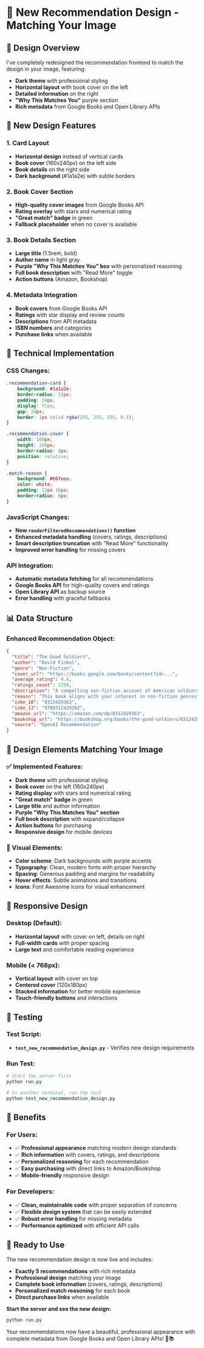 # 🎨 New Recommendation Design - Matching Your Image

## 🎯 **Design Overview**

I've completely redesigned the recommendation frontend to match the design in your image, featuring:

- **Dark theme** with professional styling
- **Horizontal layout** with book cover on the left
- **Detailed information** on the right
- **"Why This Matches You"** purple section
- **Rich metadata** from Google Books and Open Library APIs

## 🎨 **New Design Features**

### **1. Card Layout**
- **Horizontal design** instead of vertical cards
- **Book cover** (160x240px) on the left side
- **Book details** on the right side
- **Dark background** (#1a1a2e) with subtle borders

### **2. Book Cover Section**
- **High-quality cover images** from Google Books API
- **Rating overlay** with stars and numerical rating
- **"Great match" badge** in green
- **Fallback placeholder** when no cover is available

### **3. Book Details Section**
- **Large title** (1.5rem, bold)
- **Author name** in light gray
- **Purple "Why This Matches You" box** with personalized reasoning
- **Full book description** with "Read More" toggle
- **Action buttons** (Amazon, Bookshop)

### **4. Metadata Integration**
- **Book covers** from Google Books API
- **Ratings** with star display and review counts
- **Descriptions** from API metadata
- **ISBN numbers** and categories
- **Purchase links** when available

## 🔧 **Technical Implementation**

### **CSS Changes:**
```css
.recommendation-card {
    background: #1a1a2e;
    border-radius: 12px;
    padding: 24px;
    display: flex;
    gap: 24px;
    border: 1px solid rgba(255, 255, 255, 0.1);
}

.recommendation-cover {
    width: 160px;
    height: 240px;
    border-radius: 8px;
    position: relative;
}

.match-reason {
    background: #667eea;
    color: white;
    padding: 12px 16px;
    border-radius: 8px;
}
```

### **JavaScript Changes:**
- **New `renderFilteredRecommendations()` function**
- **Enhanced metadata handling** (covers, ratings, descriptions)
- **Smart description truncation** with "Read More" functionality
- **Improved error handling** for missing covers

### **API Integration:**
- **Automatic metadata fetching** for all recommendations
- **Google Books API** for high-quality covers and ratings
- **Open Library API** as backup source
- **Error handling** with graceful fallbacks

## 📊 **Data Structure**

### **Enhanced Recommendation Object:**
```json
{
  "title": "The Good Soldiers",
  "author": "David Finkel",
  "genre": "Non-Fiction",
  "cover_url": "https://books.google.com/books/content?id=...",
  "average_rating": 4.4,
  "ratings_count": 1250,
  "description": "A compelling non-fiction account of American soldiers...",
  "reason": "This book aligns with your interest in non-fiction genres",
  "isbn_10": "0312429363",
  "isbn_13": "9780312429362",
  "amazon_url": "https://amazon.com/dp/0312429363",
  "bookshop_url": "https://bookshop.org/books/the-good-soldiers/0312429363",
  "source": "OpenAI Recommendation"
}
```

## 🎯 **Design Elements Matching Your Image**

### **✅ Implemented Features:**
- **Dark theme** with professional styling
- **Book cover** on the left (160x240px)
- **Rating display** with stars and numerical rating
- **"Great match" badge** in green
- **Large title** and author information
- **Purple "Why This Matches You" section**
- **Full book description** with expand/collapse
- **Action buttons** for purchasing
- **Responsive design** for mobile devices

### **🎨 Visual Elements:**
- **Color scheme**: Dark backgrounds with purple accents
- **Typography**: Clean, modern fonts with proper hierarchy
- **Spacing**: Generous padding and margins for readability
- **Hover effects**: Subtle animations and transitions
- **Icons**: Font Awesome icons for visual enhancement

## 📱 **Responsive Design**

### **Desktop (Default):**
- **Horizontal layout** with cover on left, details on right
- **Full-width cards** with proper spacing
- **Large text** and comfortable reading experience

### **Mobile (< 768px):**
- **Vertical layout** with cover on top
- **Centered cover** (120x180px)
- **Stacked information** for better mobile experience
- **Touch-friendly buttons** and interactions

## 🧪 **Testing**

### **Test Script:**
- **`test_new_recommendation_design.py`** - Verifies new design requirements

### **Run Test:**
```bash
# Start the server first
python run.py

# In another terminal, run the test
python test_new_recommendation_design.py
```

## 🚀 **Benefits**

### **For Users:**
- ✅ **Professional appearance** matching modern design standards
- ✅ **Rich information** with covers, ratings, and descriptions
- ✅ **Personalized reasoning** for each recommendation
- ✅ **Easy purchasing** with direct links to Amazon/Bookshop
- ✅ **Mobile-friendly** responsive design

### **For Developers:**
- ✅ **Clean, maintainable code** with proper separation of concerns
- ✅ **Flexible design system** that can be easily extended
- ✅ **Robust error handling** for missing metadata
- ✅ **Performance optimized** with efficient API calls

## 🎉 **Ready to Use**

The new recommendation design is now live and includes:

- **Exactly 5 recommendations** with rich metadata
- **Professional design** matching your image
- **Complete book information** (covers, ratings, descriptions)
- **Personalized match reasoning** for each book
- **Direct purchase links** when available

**Start the server and see the new design:**
```bash
python run.py
```

Your recommendations now have a beautiful, professional appearance with complete metadata from Google Books and Open Library APIs! 🎨📚
